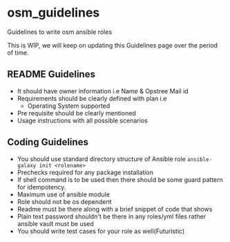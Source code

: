 # osm_guidelines
Guidelines to write osm ansible roles

This is WIP, we will keep on updating this Guidelines page over the period of time.

## README Guidelines
* It should have owner information i.e Name & Opstree Mail id
* Requirements should be clearly defined with plan i.e
  * Operating System supported    
* Pre requisite should be clearly mentioned
* Usage instructions with all possible scenarios


## Coding Guidelines
* You should use standard directory structure of Ansible role
  ```ansible-galaxy init <rolename>```
* Prechecks required for any package installation
* If shell command is to be used then there should be some guard pattern for idempotency.
* Maximum use of ansible module
* Role should not be os dependent
* Readme must be there along with a brief snippet of code that shows
* Plain text password shouldn't be there in any roles/yml files rather ansible vault must be used
* You should write test cases for your role as well(Futuristic)
